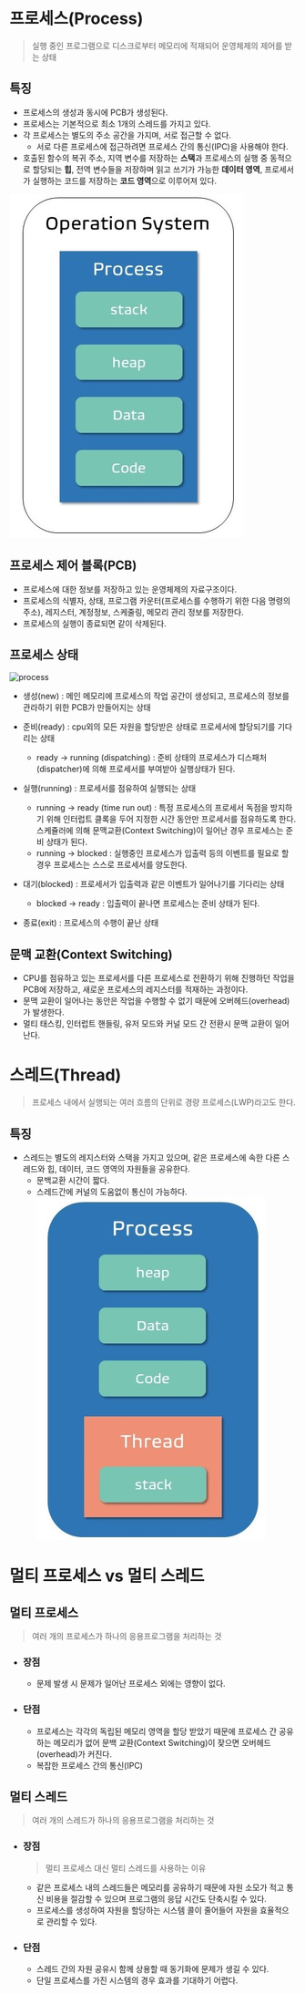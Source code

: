 # 프로세스(Process)

> 실행 중인 프로그램으로 디스크로부터 메모리에 적재되어 운영체제의 제어를 받는 상태

## 특징

- 프로세스의 생성과 동시에 PCB가 생성된다.
- 프로세스는 기본적으로 최소 1개의 스레드를 가지고 있다.
- 각 프로세스는 별도의 주소 공간을 가지며, 서로 접근할 수 없다.
  - 서로 다른 프로세스에 접근하려면 프로세스 간의 통신(IPC)을 사용해야 한다.
- 호출된 함수의 복귀 주소, 지역 변수를 저장하는 **스택**과 프로세스의 실행 중 동적으로 할당되는 **힙**, 전역 변수들을 저장하며 읽고 쓰기가 가능한 **데이터 영역**, 프로세서가 실행하는 코드를 저장하는 **코드 영역**으로 이루어져 있다.

![process](img/process.png)

## 프로세스 제어 블록(PCB)

- 프로세스에 대한 정보를 저장하고 있는 운영체제의 자료구조이다.
- 프로세스의 식별자, 상태, 프로그램 카운터(프로세스를 수행하기 위한 다음 명령의 주소), 레지스터, 계정정보, 스케줄링, 메모리 관리 정보를 저장한다.
- 프로세스의 실행이 종료되면 같이 삭제된다.

## 프로세스 상태

![process](/img/process_2.jpg)

- 생성(new) : 메인 메모리에 프로세스의 작업 공간이 생성되고, 프로세스의 정보를 관라하기 위한 PCB가 만들어지는 상태
- 준비(ready) : cpu외의 모든 자원을 할당받은 상태로 프로세서에 할당되기를 기다리는 상태
  - ready -> running (dispatching) : 준비 상태의 프로세스가 디스패처(dispatcher)에 의해 프로세서를 부여받아 실행상태가 된다.
- 실행(running) : 프로세서를 점유하여 실행되는 상태
  - running -> ready (time run out) : 특정 프로세스의 프로세서 독점을 방지하기 위해 인터럽트 클록을 두어 지정한 시간 동안만 프로세서를 점유하도록 한다. 스케쥴러에 의해 문맥교환(Context Switching)이 일어난 경우 프로세스는 준비 상태가 된다.
  - running -> blocked : 실행중인 프로세스가 입출력 등의 이벤트를 필요로 할 경우 프로세스는 스스로 프로세서를 양도한다.
- 대기(blocked) : 프로세서가 입출력과 같은 이벤트가 일어나기를 기다리는 상태

  - blocked -> ready : 입출력이 끝나면 프로세스는 준비 상태가 된다.

- 종료(exit) : 프로세스의 수행이 끝난 상태

## 문맥 교환(Context Switching)

- CPU를 점유하고 있는 프로세서를 다른 프로세스로 전환하기 위해 진행하던 작업을 PCB에 저장하고, 새로운 프로세스의 레지스터를 적재하는 과정이다.
- 문맥 교환이 일어나는 동안은 작업을 수행할 수 없기 때문에 오버헤드(overhead)가 발생한다.
- 멀티 태스킹, 인터럽트 핸들링, 유저 모드와 커널 모드 간 전환시 문맥 교환이 일어난다.

# 스레드(Thread)

> 프로세스 내에서 실행되는 여러 흐름의 단위로 경량 프로세스(LWP)라고도 한다.

## 특징

- 스레드는 별도의 레지스터와 스택을 가지고 있으며, 같은 프로세스에 속한 다른 스레드와 힙, 데이터, 코드 영역의 자원들을 공유한다.
  - 문백교환 시간이 짧다.
  - 스레드간에 커널의 도움없이 통신이 가능하다.
    ![thread](./img/thread_1.JPG)

# 멀티 프로세스 vs 멀티 스레드

## 멀티 프로세스

> 여러 개의 프로세스가 하나의 응용프로그램을 처리하는 것

- ### 장점
  - 문제 발생 시 문제가 일어난 프로세스 외에는 영향이 없다.
- ### 단점
  - 프로세스는 각각의 독립된 메모리 영역을 할당 받았기 때문에 프로세스 간 공유하는 메모리가 없어 문백 교환(Context Switching)이 잦으면 오버헤드(overhead)가 커진다.
  - 복잡한 프로세스 간의 통신(IPC)

## 멀티 스레드

> 여러 개의 스레드가 하나의 응용프로그램을 처리하는 것

- ### 장점
  > 멀티 프로세스 대신 멀티 스레드를 사용하는 이유
  - 같은 프로세스 내의 스레드들은 메모리를 공유하기 때문에 자원 소모가 적고 통신 비용을 절감할 수 있으며 프로그램의 응답 시간도 단축시킬 수 있다.
  - 프로세스를 생성하여 자원을 할당하는 시스템 콜이 줄어들어 자원을 효율적으로 관리할 수 있다.
- ### 단점
  - 스레드 간의 자원 공유시 함께 상용할 때 동기화에 문제가 생길 수 있다.
  - 단일 프로세스를 가진 시스템의 경우 효과를 기대하기 어렵다.

